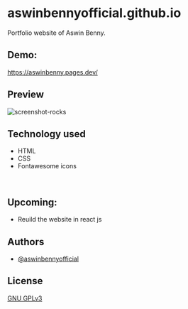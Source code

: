 # aswinbennyofficial.github.io
Portfolio website of Aswin Benny. 
<br>


## Demo: 
https://aswinbenny.pages.dev/

## Preview
![screenshot-rocks](https://user-images.githubusercontent.com/110408942/202965498-cde67154-aa55-457c-88a9-91ce62ca1bc5.png)



## Technology used
<ul>
<li>HTML</li>
<li>CSS</li>
<li>Fontawesome icons</li>
</ul>

<br>

## Upcoming:
<ul>
<li>Reuild the website in react js</li>
</ul>


## Authors

- [@aswinbennyofficial](https://www.github.com/aswinbennyofficial)



## License

[GNU GPLv3](https://choosealicense.com/licenses/gpl-3.0/)
